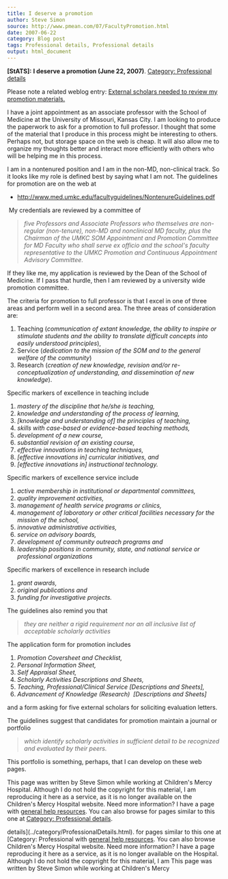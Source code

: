 ```yaml
---
title: I deserve a promotion
author: Steve Simon
source: http://www.pmean.com/07/FacultyPromotion.html
date: 2007-06-22
category: Blog post
tags: Professional details, Professional details
output: html_document
---
```

**[StATS]:** **I deserve a promotion (June 22,
2007)**. [Category: Professional
details](../category/ProfessionalDetails.html)

Please note a related weblog entry: [External scholars needed to review
my promotion materials.](ExternalScholars.html)

I have a joint appointment as an associate professor with the School of
Medicine at the University of Missouri, Kansas City. I am looking to
produce the paperwork to ask for a promotion to full professor. I
thought that some of the material that I produce in this process might
be interesting to others. Perhaps not, but storage space on the web is
cheap. It will also allow me to organize my thoughts better and interact
more efficiently with others who will be helping me in this process.

I am in a nontenured position and I am in the non-MD, non-clinical
track. So it looks like my role is defined best by saying what I am not.
The guidelines for promotion are on the web at

-   <http://www.med.umkc.edu/facultyguidelines/NontenureGuidelines.pdf>

 My credentials are reviewed by a committee of

> *five Professors and Associate Professors who themselves are
> non-regular (non-tenure), non-MD and nonclinical MD faculty, plus the
> Chairman of the UMKC SOM Appointment and Promotion Committee for MD
> Faculty who shall serve ex officio and the school\'s faculty
> representative to the UMKC Promotion and Continuous Appointment
> Advisory Committee.*

If they like me, my application is reviewed by the Dean of the School of
Medicine. If I pass that hurdle, then I am reviewed by a university wide
promotion committee.

The criteria for promotion to full professor is that I excel in one of
three areas and perform well in a second area. The three areas of
consideration are:

1.  Teaching (*communication of extant knowledge, the ability to inspire
    or stimulate students and the ability to translate difficult
    concepts into easily understood principles*),
2.  Service (*dedication to the mission of the SOM and to the general
    welfare of the community*)
3.  Research (*creation of new knowledge, revision and/or
    re-conceptualization of understanding, and dissemination of new
    knowledge*).

Specific markers of excellence in teaching include

1.  *mastery of the discipline that he/she is teaching,*
2.  *knowledge and understanding of the process of learning,*
3.  *\[knowledge and understanding of\] the principles of teaching,*
4.  *skills with case-based or evidence-based teaching methods,*
5.  *development of a new course,*
6.  *substantial revision of an existing course,*
7.  *effective innovations in teaching techniques,*
8.  *\[effective innovations in\] curricular initiatives, and*
9.  *\[effective innovations in\] instructional technology.*

Specific markers of excellence service include

1.  *active membership in institutional or departmental committees,*
2.  *quality improvement activities,*
3.  *management of health service programs or clinics,*
4.  *management of laboratory or other critical facilities necessary for
    the mission of the school,*
5.  *innovative administrative activities,*
6.  *service on advisory boards,*
7.  *development of community outreach programs and*
8.  *leadership positions in community, state, and national service or
    professional organizations*

Specific markers of excellence in research include

1.  *grant awards,*
2.  *original publications and*
3.  *funding for investigative projects.*

The guidelines also remind you that

> *they are neither a rigid requirement nor an all inclusive list of
> acceptable scholarly activities*

The application form for promotion includes

1.  *Promotion Coversheet and Checklist,*
2.  *Personal Information Sheet,*
3.  *Self Appraisal Sheet,*
4.  *Scholarly Activities Descriptions and Sheets,*
5.  *Teaching, Professional/Clinical Service \[Descriptions and
    Sheets\],*
6.  *Advancement of Knowledge (Research)  \[Descriptions and Sheets\]*

and a form asking for five external scholars for soliciting evaluation
letters.

The guidelines suggest that candidates for promotion maintain a journal
or portfolio

> *which identify scholarly activities in sufficient detail to be
> recognized and evaluated by their peers.*

This portfolio is something, perhaps, that I can develop on these web
pages.

This page was written by Steve Simon while working at Children\'s Mercy
Hospital. Although I do not hold the copyright for this material, I am
reproducing it here as a service, as it is no longer available on the
Children\'s Mercy Hospital website. Need more information? I have a page
with [general help resources](../GeneralHelp.html). You can also browse
for pages similar to this one at [Category: Professional
details](../category/ProfessionalDetails.html).
<!---More--->
details](../category/ProfessionalDetails.html).
for pages similar to this one at [Category: Professional
with [general help resources](../GeneralHelp.html). You can also browse
Children\'s Mercy Hospital website. Need more information? I have a page
reproducing it here as a service, as it is no longer available on the
Hospital. Although I do not hold the copyright for this material, I am
This page was written by Steve Simon while working at Children\'s Mercy

<!---Do not use
**[StATS]:** **I deserve a promotion (June 22,
This page was written by Steve Simon while working at Children\'s Mercy
Hospital. Although I do not hold the copyright for this material, I am
reproducing it here as a service, as it is no longer available on the
Children\'s Mercy Hospital website. Need more information? I have a page
with [general help resources](../GeneralHelp.html). You can also browse
for pages similar to this one at [Category: Professional
details](../category/ProfessionalDetails.html).
--->

